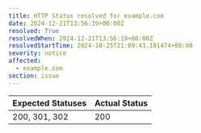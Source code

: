 ```yaml
---
title: HTTP Status resolved for example.com
date: 2024-12-21T13:56:19+00:00Z
resolved: True
resolvedWhen: 2024-12-21T13:56:19+00:00Z
resolvedStartTime: 2024-10-25T21:09:43.191474+00:00
severity: notice
affected:
  - example.com
section: issue
---
```


| Expected Statuses | Actual Status  |
|-------------------|----------------|
| 200, 301, 302 | 200 |
